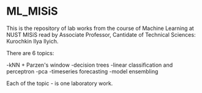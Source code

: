 # ML_MISiS

This is the repository of lab works from the course of Machine Learning at NUST MISiS read by Associate Professor, Cantidate of Technical Sciences: Kurochkin Ilya Ilyich.

There are 6 topics:

-kNN + Parzen's window
-decision trees
-linear classification and perceptron
-pca
-timeseries forecasting
-model ensembling


Each of the topic - is one laboratory work.
